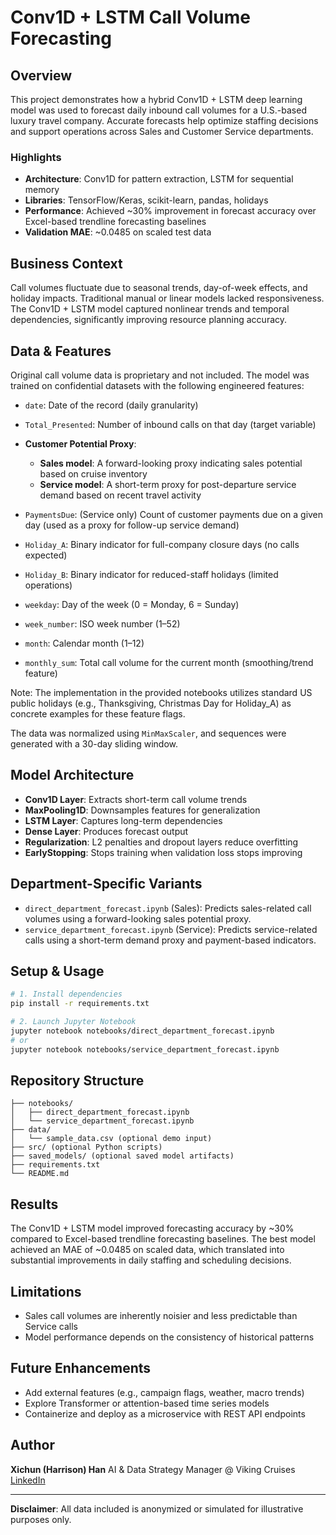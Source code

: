 # Conv1D + LSTM Call Volume Forecasting

## Overview

This project demonstrates how a hybrid Conv1D + LSTM deep learning model was used to forecast daily inbound call volumes for a U.S.-based luxury travel company. Accurate forecasts help optimize staffing decisions and support operations across Sales and Customer Service departments.

### Highlights

* **Architecture**: Conv1D for pattern extraction, LSTM for sequential memory
* **Libraries**: TensorFlow/Keras, scikit-learn, pandas, holidays
* **Performance**: Achieved \~30% improvement in forecast accuracy over Excel-based trendline forecasting baselines
* **Validation MAE**: \~0.0485 on scaled test data

## Business Context

Call volumes fluctuate due to seasonal trends, day-of-week effects, and holiday impacts. Traditional manual or linear models lacked responsiveness. The Conv1D + LSTM model captured nonlinear trends and temporal dependencies, significantly improving resource planning accuracy.

## Data & Features

Original call volume data is proprietary and not included. The model was trained on confidential datasets with the following engineered features:

* `date`: Date of the record (daily granularity)
* `Total_Presented`: Number of inbound calls on that day (target variable)
* **Customer Potential Proxy**:

  * **Sales model**: A forward-looking proxy indicating sales potential based on cruise inventory
  * **Service model**: A short-term proxy for post-departure service demand based on recent travel activity
* `PaymentsDue`: (Service only) Count of customer payments due on a given day (used as a proxy for follow-up service demand)
* `Holiday_A`: Binary indicator for full-company closure days (no calls expected)
* `Holiday_B`: Binary indicator for reduced-staff holidays (limited operations)
* `weekday`: Day of the week (0 = Monday, 6 = Sunday)
* `week_number`: ISO week number (1–52)
* `month`: Calendar month (1–12)
* `monthly_sum`: Total call volume for the current month (smoothing/trend feature)

  
Note: The implementation in the provided notebooks utilizes standard US public holidays (e.g., Thanksgiving, Christmas Day for Holiday_A) as concrete examples for these feature flags.

The data was normalized using `MinMaxScaler`, and sequences were generated with a 30-day sliding window.


## Model Architecture

* **Conv1D Layer**: Extracts short-term call volume trends
* **MaxPooling1D**: Downsamples features for generalization
* **LSTM Layer**: Captures long-term dependencies
* **Dense Layer**: Produces forecast output
* **Regularization**: L2 penalties and dropout layers reduce overfitting
* **EarlyStopping**: Stops training when validation loss stops improving

## Department-Specific Variants

* `direct_department_forecast.ipynb` (Sales): Predicts sales-related call volumes using a forward-looking sales potential proxy.
* `service_department_forecast.ipynb` (Service): Predicts service-related calls using a short-term demand proxy and payment-based indicators.

## Setup & Usage

```bash
# 1. Install dependencies
pip install -r requirements.txt

# 2. Launch Jupyter Notebook
jupyter notebook notebooks/direct_department_forecast.ipynb
# or
jupyter notebook notebooks/service_department_forecast.ipynb
```

## Repository Structure

```
├── notebooks/
│   ├── direct_department_forecast.ipynb
│   └── service_department_forecast.ipynb
├── data/
│   └── sample_data.csv (optional demo input)
├── src/ (optional Python scripts)
├── saved_models/ (optional saved model artifacts)
├── requirements.txt
└── README.md
```

## Results

The Conv1D + LSTM model improved forecasting accuracy by \~30% compared to Excel-based trendline forecasting baselines. The best model achieved an MAE of \~0.0485 on scaled data, which translated into substantial improvements in daily staffing and scheduling decisions.

## Limitations

* Sales call volumes are inherently noisier and less predictable than Service calls
* Model performance depends on the consistency of historical patterns

## Future Enhancements

* Add external features (e.g., campaign flags, weather, macro trends)
* Explore Transformer or attention-based time series models
* Containerize and deploy as a microservice with REST API endpoints

## Author

**Xichun (Harrison) Han**
AI & Data Strategy Manager @ Viking Cruises
[LinkedIn](https://www.linkedin.com/in/xichun-han)

---

**Disclaimer**: All data included is anonymized or simulated for illustrative purposes only.
